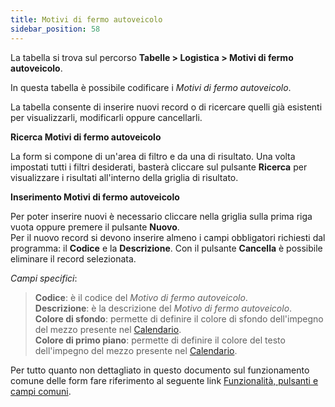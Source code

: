 ```yaml
---
title: Motivi di fermo autoveicolo
sidebar_position: 58
---
```


La tabella si trova sul percorso **Tabelle > Logistica > Motivi di fermo autoveicolo**.

In questa tabella è possibile codificare i *Motivi di fermo autoveicolo*.

La tabella consente di inserire nuovi record o di ricercare quelli già esistenti per visualizzarli, modificarli oppure cancellarli.

**Ricerca Motivi di fermo autoveicolo**

La form si compone di un'area di filtro e da una di risultato. Una volta impostati tutti i filtri desiderati, basterà cliccare sul pulsante **Ricerca** per visualizzare i risultati all'interno della griglia di risultato.

**Inserimento Motivi di fermo autoveicolo**

Per poter inserire nuovi è necessario cliccare nella griglia sulla prima riga vuota oppure premere il pulsante **Nuovo**.     
Per il nuovo record si devono inserire almeno i campi obbligatori richiesti dal programma: il **Codice** e la **Descrizione**.
Con il pulsante **Cancella** è possibile eliminare il record selezionata.

*Campi specifici*: 

> **Codice**: è il codice del *Motivo di fermo autoveicolo*.   
> **Descrizione**: è la descrizione del *Motivo di fermo autoveicolo*.   
> **Colore di sfondo**: permette di definire il colore di sfondo dell'impegno del mezzo presente nel [Calendario](/docs/logistics/shipping/calendar).      
> **Colore di primo piano**: permette di definire il colore del testo dell'impegno del mezzo presente nel [Calendario](/docs/logistics/shipping/calendar).     

Per tutto quanto non dettagliato in questo documento sul funzionamento comune delle form fare riferimento al seguente link [Funzionalità, pulsanti e campi comuni](/docs/guide/common).
